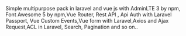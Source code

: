 Simple multipurpose pack in laravel and vue js with AdminLTE 3 by npm, Font Awesome 5 by npm,Vue Router, Rest API , Api Auth with Laravel Passport,
Vue Custom Events,Vue form with Laravel,Axios and Ajax Request,ACL in Laravel, Search, Pagination and so on..
